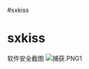 #sxkiss
# sxkiss
软件安全截图
<img src="https://github.com/sxkiss/sxkiss/blob/master/%E6%8D%95%E8%8E%B7.PNG?raw=true" alt="捕获.PNG">1